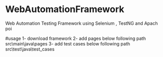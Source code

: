 # WebAutomationFramework
Web Automation Testing Framework using Selenium , TestNG and Apach poi

#usage
1- download framework 
2- add pages below following path
src\main\java\pages
3- add test cases below following path
src\test\java\test_cases
